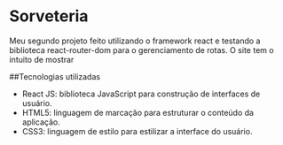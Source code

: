 # Sorveteria
Meu segundo projeto feito utilizando o framework react e testando a biblioteca react-router-dom para o gerenciamento de rotas. O site tem o intuito de mostrar 

##Tecnologias utilizadas
* React JS: biblioteca JavaScript para construção de interfaces de usuário.
* HTML5: linguagem de marcação para estruturar o conteúdo da aplicação.
* CSS3: linguagem de estilo para estilizar a interface do usuário.
